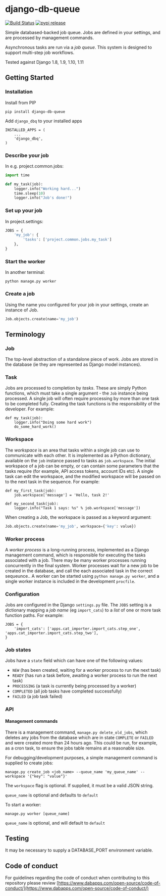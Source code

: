 django-db-queue
==========
[![Build Status](https://travis-ci.org/dabapps/django-db-queue.svg)](https://travis-ci.org/dabapps/django-db-queue)
[![pypi release](https://img.shields.io/pypi/v/django-db-queue.svg)](https://pypi.python.org/pypi/django-db-queue)

Simple databased-backed job queue. Jobs are defined in your settings, and are processed by management commands.

Asynchronous tasks are run via a *job queue*. This system is designed to support multi-step job workflows.

Tested against Django 1.8, 1.9, 1.10, 1.11

## Getting Started

### Installation
    
Install from PIP
    
    pip install django-db-queue
    
Add `django_dbq` to your installed apps

    INSTALLED_APPS = (
        ...
        'django_dbq',
    )

### Describe your job

In e.g. project.common.jobs:

```python
import time

def my_task(job):
    logger.info("Working hard...")
    time.sleep(10)
    logger.info("Job's done!")
```

### Set up your job

In project.settings:

```python
JOBS = {
    'my_job': {
        'tasks': ['project.common.jobs.my_task']
    },
}
```

### Start the worker

In another terminal:

`python manage.py worker`

### Create a job

Using the name you configured for your job in your settings, create an instance of Job.

```python
Job.objects.create(name='my_job')
```

## Terminology

### Job

The top-level abstraction of a standalone piece of work. Jobs are stored in the database (ie they are represented as Django model instances).

### Task

Jobs are processed to completion by *tasks*. These are simply Python functions, which must take a single argument - the `Job` instance being processed. A single job will often require processing by more than one task to be completed fully. Creating the task functions is the responsibility of the developer. For example:

    def my_task(job):
        logger.info("Doing some hard work")
        do_some_hard_work()

### Workspace

The *workspace* is an area that tasks within a single job can use to communicate with each other. It is implemented as a Python dictionary, available on the `job` instance passed to tasks as `job.workspace`. The initial workspace of a job can be empty, or can contain some parameters that the tasks require (for example, API access tokens, account IDs etc). A single task can edit the workspace, and the modified workspace will be passed on to the next task in the sequence. For example:

    def my_first_task(job):
        job.workspace['message'] = 'Hello, task 2!'

    def my_second_task(job):
        logger.info("Task 1 says: %s" % job.workspace['message'])

When creating a Job, the workspace is passed as a keyword argument:

```python
Job.objects.create(name='my_job', workspace={'key': value})
```

### Worker process

A *worker process* is a long-running process, implemented as a Django management command, which is responsible for executing the tasks associated with a job. There may be many worker processes running concurrently in the final system. Worker processes wait for a new job to be created in the database, and call the each associated task in the correct sequeunce.. A worker can be started using `python manage.py worker`, and a single worker instance is included in the development `procfile`.

### Configuration

Jobs are configured in the Django `settings.py` file. The `JOBS` setting is a dictionary mapping a *job name* (eg `import_cats`) to a *list* of one or more task function paths. For example:

    JOBS = {
        'import_cats': ['apps.cat_importer.import_cats.step_one', 'apps.cat_importer.import_cats.step_two'],
    }

### Job states

Jobs have a `state` field which can have one of the following values:

* `NEW` (has been created, waiting for a worker process to run the next task)
* `READY` (has run a task before, awaiting a worker process to run the next task)
* `PROCESSING` (a task is currently being processed by a worker)
* `COMPLETED` (all job tasks have completed successfully)
* `FAILED` (a job task failed)

### API

#### Management commands

There is a management command, `manage.py delete_old_jobs`, which deletes any
jobs from the database which are in state `COMPLETE` or `FAILED` and were
created more than 24 hours ago. This could be run, for example, as a cron task,
to ensure the jobs table remains at a reasonable size.

For debugging/development purposes, a simple management command is supplied to create jobs:

    manage.py create_job <job_name> --queue_name 'my_queue_name' --workspace '{"key": "value"}'

The `workspace` flag is optional. If supplied, it must be a valid JSON string.

`queue_name` is optional and defaults to `default`

To start a worker:

    manage.py worker [queue_name]

`queue_name` is optional, and will default to `default`

## Testing

It may be necessary to supply a DATABASE_PORT environment variable.

## Code of conduct

For guidelines regarding the code of conduct when contributing to this repository please review [https://www.dabapps.com/open-source/code-of-conduct/](https://www.dabapps.com/open-source/code-of-conduct/)
